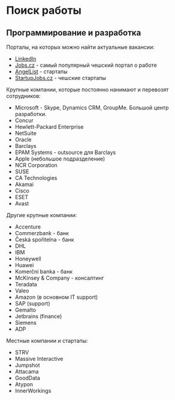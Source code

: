 # Поиск работы

## Программирование и разработка
Порталы, на которых можно найти актуальные вакансии:

- [LinkedIn](https://www.linkedin.com/jobs/)
- [Jobs.cz](http://www.jobs.cz/) - самый популярный чешский портал о работе
- [AngelList](https://angel.co/jobs) - стартапы
- [StartupJobs.cz](https://www.startupjobs.cz) - чешские стартапы

Крупные компании, которые постоянно нанимают и перевозят сотрудников:

- Microsoft - Skype, Dynamics CRM, GroupMe. Большой центр разработки.
- Concur
- Hewlett-Packard Enterprise
- NetSuite
- Oracle 
- Barclays
- EPAM Systems - outsource для Barclays
- Apple (небольшое подразделение)
- NCR Corporation
- SUSE
- CA Technologies
- Akamai
- Cisco
- ESET
- Avast

Другие крупные компании:
- Accenture
- Commerzbank - банк
- Česká spořitelna - банк
- DHL
- IBM
- Honeywell
- Huawei
- Komerční banka - банк
- McKinsey & Company - консалтинг
- Teradata
- Valeo
- Amazon (в основном IT support)
- SAP (support)
- Gemalto
- Jetbrains (finance)
- Siemens
- ADP

Местные компании и стартапы:
 - STRV
 - Massive Interactive
 - Jumpshot
 - Attacama
 - GoodData
 - Atypon
 - InnerWorkings
